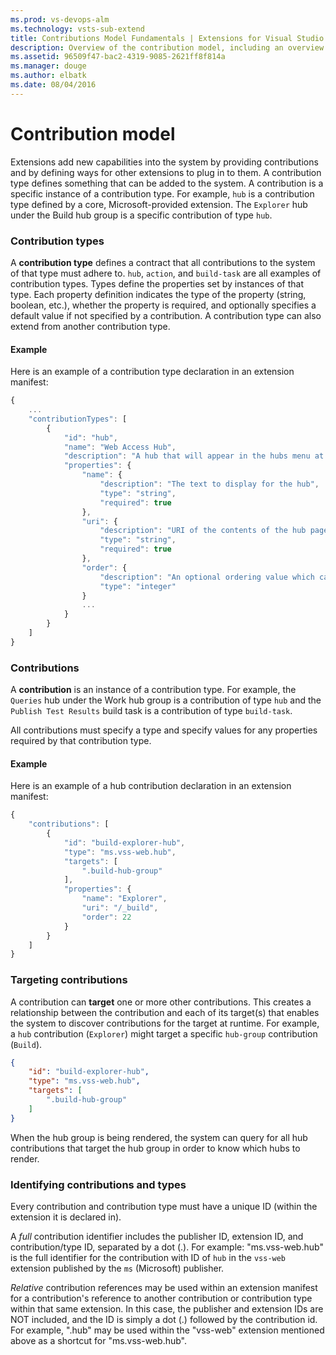 ```yaml
---
ms.prod: vs-devops-alm
ms.technology: vsts-sub-extend
title: Contributions Model Fundamentals | Extensions for Visual Studio Team Services
description: Overview of the contribution model, including an overview of contributions, types, and targeting other contributions
ms.assetid: 96509f47-bac2-4319-9085-2621ff8f814a
ms.manager: douge
ms.author: elbatk
ms.date: 08/04/2016
---
```


# Contribution model

Extensions add new capabilities into the system by providing contributions and by defining ways for other extensions to plug in to them.
A contribution type defines something that can be added to the system. A contribution is a specific instance of a contribution type. For
example, `hub` is a contribution type defined by a core, Microsoft-provided extension. The `Explorer` hub under the Build hub group is a 
specific contribution of type `hub`.

### Contribution types

A **contribution type** defines a contract that all contributions to the system of that type must adhere to. `hub`, `action`, and `build-task`
are all examples of contribution types. Types define the properties set by instances of that type. Each property definition indicates the type
of the property (string, boolean, etc.), whether the property is required, and optionally specifies a default value if not specified by a 
contribution. A contribution type can also extend from another contribution type.

#### Example

Here is an example of a contribution type declaration in an extension manifest:
  
```js
{
    ...
    "contributionTypes": [
        {
            "id": "hub",
            "name": "Web Access Hub",
            "description": "A hub that will appear in the hubs menu at the top of web pages.",
            "properties": {
                "name": {
                    "description": "The text to display for the hub",
                    "type": "string",
                    "required": true
                },
                "uri": {
                    "description": "URI of the contents of the hub page",
                    "type": "string",
                    "required": true
                },
                "order": {
                    "description": "An optional ordering value which can indicate in which position to place the hub within the hub group",
                    "type": "integer"
                }
				...
            }
        }
    ]
}
```

### Contributions

A **contribution** is an instance of a contribution type. For example, the `Queries` hub under the Work hub group is a contribution
of type `hub` and the `Publish Test Results` build task is a contribution of type `build-task`. 

All contributions must specify a type and specify values for any properties required by that contribution type.

#### Example

Here is an example of a hub contribution declaration in an extension manifest:

```js
{
    "contributions": [
        {
            "id": "build-explorer-hub",
            "type": "ms.vss-web.hub",
            "targets": [
                ".build-hub-group"
            ],
            "properties": {
                "name": "Explorer",
                "uri": "/_build",
                "order": 22
            }
        }
    ]
}
```

### Targeting contributions

A contribution can **target** one or more other contributions. This creates a relationship between the contribution and each of its
target(s) that enables the system to discover contributions for the target at runtime. For example, a `hub` contribution (`Explorer`) 
might target a specific `hub-group` contribution (`Build`). 

```json
{
    "id": "build-explorer-hub",
    "type": "ms.vss-web.hub",
    "targets": [
        ".build-hub-group"
    ]
}
```

When the hub group is being rendered, the system can query for all hub 
contributions that target the hub group in order to know which hubs to render.


### Identifying contributions and types

Every contribution and contribution type must have a unique ID (within the extension it is declared in). 

A *full* contribution identifier includes the publisher ID, extension ID, and contribution/type ID, separated by
a dot (.). For example: "ms.vss-web.hub" is the full identifier for the contribution with ID of `hub` in the `vss-web` extension published
by the `ms` (Microsoft) publisher.

*Relative* contribution references may be used within an extension manifest for a contribution's reference to another contribution or contribution
type within that same extension. In this case, the publisher and extension IDs are NOT included, and the ID is simply a dot (.) followed
by the contribution id. For example, ".hub" may be used within the "vss-web" extension mentioned above as a shortcut for "ms.vss-web.hub".